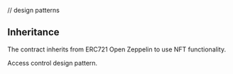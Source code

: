 // design patterns

## Inheritance
The contract inherits from ERC721 Open Zeppelin to use NFT functionality.

Access control design pattern.